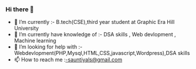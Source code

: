 ### Hi there 👋

- 🔭 I’m currently              :-  B.tech(CSE),third year student at Graphic Era Hill University
- 🌱 I’m currently have knowledge of      :-  DSA skills , Web devlopment , Machine learning
- 🤔 I’m looking for help with  :- Webdevlopment(PHP,Mysql,HTML,CSS,javascript,Wordpress),DSA skills
- 📫 How to reach me            :-sauntiyals@gmail.com

